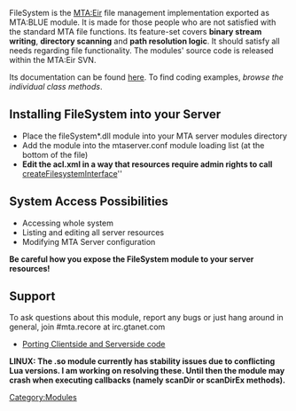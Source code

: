 <pageclass class="#62A033" subcaption="FileSystem module"></pageclass>

FileSystem is the [MTA:Eir](/MTA:Eir.md "wikilink") file management implementation exported as MTA:BLUE module. It is made for those people who are not satisfied with the standard MTA file functions. Its feature-set covers **binary stream writing**, **directory scanning** and **path resolution logic**. It should satisfy all needs regarding file functionality. The modules' source code is released within the MTA:Eir SVN.

Its documentation can be found [here](/MTA:Eir/FileSystem.md "wikilink"). To find coding examples, *browse the individual class methods*.

Installing FileSystem into your Server
--------------------------------------

-   Place the fileSystem\*.dll module into your MTA server modules directory
-   Add the module into the mtaserver.conf module loading list (at the bottom of the file)
-   **Edit the acl.xml in a way that resources require admin rights to call** [createFilesystemInterface](/MTA:Eir/FileSystem/createFilesystemInterface.md "wikilink")''

System Access Possibilities
---------------------------

-   Accessing whole system
-   Listing and editing all server resources
-   Modifying MTA Server configuration

**Be careful how you expose the FileSystem module to your server resources!**

Support
-------

To ask questions about this module, report any bugs or just hang around in general, join \#mta.recore at irc.gtanet.com

-   [Porting Clientside and Serverside code](/Modules/FileSystem/Porting_Between_Clientside_and_Serverside.md "wikilink")

**LINUX: The .so module currently has stability issues due to conflicting Lua versions. I am working on resolving these. Until then the module may crash when executing callbacks (namely scanDir or scanDirEx methods).**

[Category:Modules](/Category:Modules.md "wikilink")
